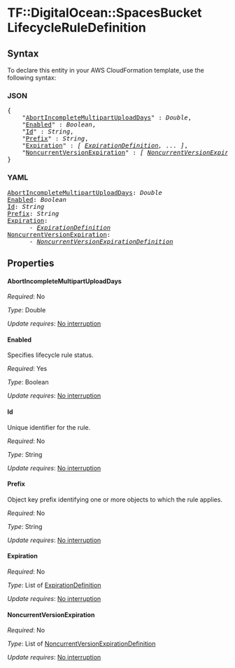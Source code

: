 # TF::DigitalOcean::SpacesBucket LifecycleRuleDefinition

## Syntax

To declare this entity in your AWS CloudFormation template, use the following syntax:

### JSON

<pre>
{
    "<a href="#abortincompletemultipartuploaddays" title="AbortIncompleteMultipartUploadDays">AbortIncompleteMultipartUploadDays</a>" : <i>Double</i>,
    "<a href="#enabled" title="Enabled">Enabled</a>" : <i>Boolean</i>,
    "<a href="#id" title="Id">Id</a>" : <i>String</i>,
    "<a href="#prefix" title="Prefix">Prefix</a>" : <i>String</i>,
    "<a href="#expiration" title="Expiration">Expiration</a>" : <i>[ <a href="expirationdefinition.md">ExpirationDefinition</a>, ... ]</i>,
    "<a href="#noncurrentversionexpiration" title="NoncurrentVersionExpiration">NoncurrentVersionExpiration</a>" : <i>[ <a href="noncurrentversionexpirationdefinition.md">NoncurrentVersionExpirationDefinition</a>, ... ]</i>
}
</pre>

### YAML

<pre>
<a href="#abortincompletemultipartuploaddays" title="AbortIncompleteMultipartUploadDays">AbortIncompleteMultipartUploadDays</a>: <i>Double</i>
<a href="#enabled" title="Enabled">Enabled</a>: <i>Boolean</i>
<a href="#id" title="Id">Id</a>: <i>String</i>
<a href="#prefix" title="Prefix">Prefix</a>: <i>String</i>
<a href="#expiration" title="Expiration">Expiration</a>: <i>
      - <a href="expirationdefinition.md">ExpirationDefinition</a></i>
<a href="#noncurrentversionexpiration" title="NoncurrentVersionExpiration">NoncurrentVersionExpiration</a>: <i>
      - <a href="noncurrentversionexpirationdefinition.md">NoncurrentVersionExpirationDefinition</a></i>
</pre>

## Properties

#### AbortIncompleteMultipartUploadDays

_Required_: No

_Type_: Double

_Update requires_: [No interruption](https://docs.aws.amazon.com/AWSCloudFormation/latest/UserGuide/using-cfn-updating-stacks-update-behaviors.html#update-no-interrupt)

#### Enabled

Specifies lifecycle rule status.

_Required_: Yes

_Type_: Boolean

_Update requires_: [No interruption](https://docs.aws.amazon.com/AWSCloudFormation/latest/UserGuide/using-cfn-updating-stacks-update-behaviors.html#update-no-interrupt)

#### Id

Unique identifier for the rule.

_Required_: No

_Type_: String

_Update requires_: [No interruption](https://docs.aws.amazon.com/AWSCloudFormation/latest/UserGuide/using-cfn-updating-stacks-update-behaviors.html#update-no-interrupt)

#### Prefix

Object key prefix identifying one or more objects to which the rule applies.

_Required_: No

_Type_: String

_Update requires_: [No interruption](https://docs.aws.amazon.com/AWSCloudFormation/latest/UserGuide/using-cfn-updating-stacks-update-behaviors.html#update-no-interrupt)

#### Expiration

_Required_: No

_Type_: List of <a href="expirationdefinition.md">ExpirationDefinition</a>

_Update requires_: [No interruption](https://docs.aws.amazon.com/AWSCloudFormation/latest/UserGuide/using-cfn-updating-stacks-update-behaviors.html#update-no-interrupt)

#### NoncurrentVersionExpiration

_Required_: No

_Type_: List of <a href="noncurrentversionexpirationdefinition.md">NoncurrentVersionExpirationDefinition</a>

_Update requires_: [No interruption](https://docs.aws.amazon.com/AWSCloudFormation/latest/UserGuide/using-cfn-updating-stacks-update-behaviors.html#update-no-interrupt)

